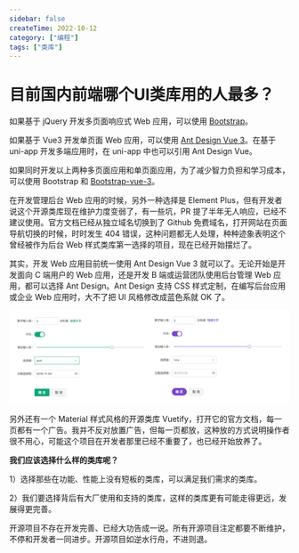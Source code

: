 ```yaml
---
sidebar: false
createTime: 2022-10-12
category: ["编程"] 
tags: ["类库"]
---
```


# 目前国内前端哪个UI类库用的人最多？

如果基于 jQuery 开发多页面响应式 Web 应用，可以使用 [Bootstrap](https://v5.bootcss.com/)。

如果基于 Vue3 开发单页面 Web 应用，可以使用 [Ant Design Vue 3](https://www.antdv.com/docs/vue/migration-v3-cn)。在基于 uni-app 开发多端应用时，在 uni-app 中也可以引用 Ant Design Vue。

如果同时开发以上两种多页面应用和单页面应用，为了减少智力负担和学习成本，可以使用 Bootstrap 和 [Bootstrap-vue-3](https://www.npmjs.com/package/bootstrap-vue-3)。

在开发管理后台 Web 应用的时候，另外一种选择是 Element Plus，但有开发者说这个开源类库现在维护力度变弱了，有一些坑，PR 提了半年无人响应，已经不建议使用。官方文档已经从独立域名切换到了 Github 免费域名，打开网站在页面导航切换的时候，时时发生 404 错误，这种问题都无人处理，种种迹象表明这个曾经被作为后台 Web 样式类库第一选择的项目，现在已经开始摆烂了。

其实，开发 Web 应用目前统一使用 Ant Design Vue 3 就可以了。无论开始是开发面向 C 端用户的 Web 应用，还是开发 B 端或运营团队使用后台管理 Web 应用，都可以选择 Ant Design。Ant Design 支持 CSS 样式定制，在编写后台应用或企业 Web 应用时，大不了把 UI 风格修改成蓝色系就 OK 了。

![img](assets/zTFoszBtDODhXfLAazfSpYbSLSEeytoG.png)

另外还有一个 Material 样式风格的开源类库 Vuetify，打开它的官方文档，每一页都有一个广告。我并不反对放置广告，但每一页都放，这种放的方式说明操作者很不用心，可能这个项目在开发者那里已经不重要了，也已经开始放养了。

**我们应该选择什么样的类库呢？**

1）选择那些在功能、性能上没有短板的类库，可以满足我们需求的类库。

2）我们要选择背后有大厂使用和支持的类库，这样的类库更有可能走得更远，发展得更完善。

开源项目不存在开发完善、已经大功告成一说。所有开源项目注定都要不断维护，不停和开发者一同进步。开源项目如逆水行舟，不进则退。